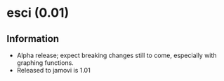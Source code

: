 # esci (0.01)

## Information

- Alpha release; expect breaking changes still to come, especially with
graphing functions.
- Released to jamovi is 1.01
